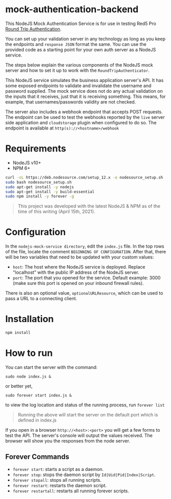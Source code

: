 # mock-authentication-backend

This NodeJS Mock Authentication Service is for use in testing Red5 Pro [Round Trip Authentication](https://www.red5pro.com/docs/special/round-trip-auth/overview/).

You can set up your validation server in any technology as long as you keep the endpoints and `response JSON` format the same. You can use the provided code as a starting point for your own auth server as a NodeJS service.

The steps below explain the various components of the NodeJS mock server and how to set it up to work with the `RoundTripAuthenticator`.

This NodeJS service simulates the business application server's API. It has some exposed endpoints to validate and invalidate the username and password supplied. The mock service does not do any actual validation on the inputs that it receives, just that it is receiving something. This means, for example, that usernames/passwords validity are not checked.

The server also includes a webhook endpoint that accepts POST requests. The endpoint can be used to test the webhooks reported by the `live` server side application and `cloudstorage` plugin when configured to do so. The endpoint is available at `http(s)://<hostname>/webhook`


# Requirements

* NodeJS v10+
* NPM 6+

```sh
curl -sL https://deb.nodesource.com/setup_12.x -o nodesource_setup.sh
sudo bash nodesource_setup.sh
sudo apt-get install -y nodejs
sudo apt-get install -y build-essential
sudo npm install -y forever -g
```

> This project was developed with the latest NodeJS & NPM as of the time of this writing (April 15th, 2021).


# Configuration

In the `nodejs-mock-service directory`, edit the `index.js` file. In the top rows of the file, locate the comment `BEGINNING OF CONFIGURATION`. After that, there will be two variables that need to be updated with your custom values:

* `host`: The host where the NodeJS service is deployed. Replace "localhost" with the public IP address of the NodeJS server.
* `port`: The port that you opened for the service. Default example: 3000 (make sure this port is opened on your inbound firewall rules).

There is also an optional value, `optionalURLResource`, which can be used to pass a URL to a connecting client.

# Installation

```sh
npm install
```

# How to run

You can start the server with the command:

`sudo node index.js &`

or better yet,

`sudo forever start index.js &`

to view the log location and status of the running process, run `forever list`

> Running the above will start the server on the default port which is defined in index.js

If you open in a browser `http://<host>:<port>` you will get a few forms to test the API. The server's console will output the values received. The browser will show you the responses from the node server.

## Forever Commands

* `forever start`: starts a script as a daemon.
* `forever stop`: stops the daemon script by `Id|Uid|Pid|Index|Script`.
* `forever stopall`: stops all running scripts.
* `forever restart`: restarts the daemon script.
* `forever restartall`: restarts all running forever scripts.

